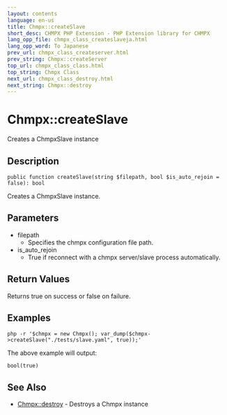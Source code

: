 ```yaml
---
layout: contents
language: en-us
title: Chmpx::createSlave
short_desc: CHMPX PHP Extension - PHP Extension library for CHMPX
lang_opp_file: chmpx_class_createslaveja.html
lang_opp_word: To Japanese
prev_url: chmpx_class_createserver.html
prev_string: Chmpx::createServer
top_url: chmpx_class_class.html
top_string: Chmpx Class
next_url: chmpx_class_destroy.html
next_string: Chmpx::destroy
---
```


# Chmpx::createSlave
Creates a ChmpxSlave instance

## Description

```
public function createSlave(string $filepath, bool $is_auto_rejoin = false): bool
```

Creates a ChmpxSlave instance.

## Parameters
* filepath
  * Specifies the chmpx configuration file path.
* is_auto_rejoin
  * True if reconnect with a chmpx server/slave process automatically.

## Return Values
Returns true on success or false on failure. 

## Examples
```
php -r '$chmpx = new Chmpx(); var_dump($chmpx->createSlave("./tests/slave.yaml", true));' 
```

The above example will output:

```
bool(true)
```

## See Also
- [Chmpx::destroy](chmpx_class_destroy.html) - Destroys a Chmpx instance

